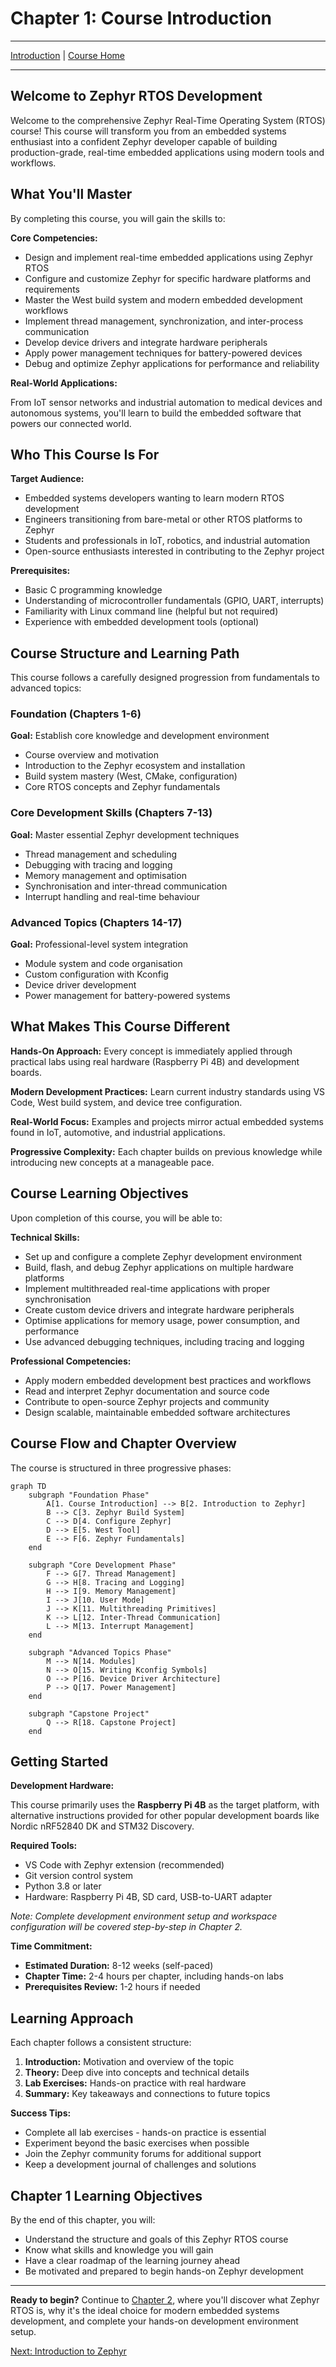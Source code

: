 # Chapter 1: Course Introduction

---
[Introduction](./README.md) | [Course Home](../README.md)

---

## Welcome to Zephyr RTOS Development

Welcome to the comprehensive Zephyr Real-Time Operating System (RTOS) course! This course will transform you from an embedded systems enthusiast into a confident Zephyr developer capable of building production-grade, real-time embedded applications using modern tools and workflows.

## What You'll Master

By completing this course, you will gain the skills to:

**Core Competencies:**

* Design and implement real-time embedded applications using Zephyr RTOS
* Configure and customize Zephyr for specific hardware platforms and requirements
* Master the West build system and modern embedded development workflows
* Implement thread management, synchronization, and inter-process communication
* Develop device drivers and integrate hardware peripherals
* Apply power management techniques for battery-powered devices
* Debug and optimize Zephyr applications for performance and reliability

**Real-World Applications:**

From IoT sensor networks and industrial automation to medical devices and autonomous systems, you'll learn to build the embedded software that powers our connected world.

## Who This Course Is For

**Target Audience:**

* Embedded systems developers wanting to learn modern RTOS development
* Engineers transitioning from bare-metal or other RTOS platforms to Zephyr
* Students and professionals in IoT, robotics, and industrial automation
* Open-source enthusiasts interested in contributing to the Zephyr project

**Prerequisites:**

* Basic C programming knowledge
* Understanding of microcontroller fundamentals (GPIO, UART, interrupts)
* Familiarity with Linux command line (helpful but not required)
* Experience with embedded development tools (optional)

## Course Structure and Learning Path

This course follows a carefully designed progression from fundamentals to advanced topics:

### Foundation (Chapters 1-6)

**Goal:** Establish core knowledge and development environment

* Course overview and motivation
* Introduction to the Zephyr ecosystem and installation
* Build system mastery (West, CMake, configuration)
* Core RTOS concepts and Zephyr fundamentals

### Core Development Skills (Chapters 7-13)

**Goal:** Master essential Zephyr development techniques

* Thread management and scheduling
* Debugging with tracing and logging
* Memory management and optimisation
* Synchronisation and inter-thread communication
* Interrupt handling and real-time behaviour

### Advanced Topics (Chapters 14-17)

**Goal:** Professional-level system integration

* Module system and code organisation
* Custom configuration with Kconfig
* Device driver development
* Power management for battery-powered systems

## What Makes This Course Different

**Hands-On Approach:** Every concept is immediately applied through practical labs using real hardware (Raspberry Pi 4B) and development boards.

**Modern Development Practices:** Learn current industry standards using VS Code, West build system, and device tree configuration.

**Real-World Focus:** Examples and projects mirror actual embedded systems found in IoT, automotive, and industrial applications.

**Progressive Complexity:** Each chapter builds on previous knowledge while introducing new concepts at a manageable pace.

## Course Learning Objectives

Upon completion of this course, you will be able to:

**Technical Skills:**

* Set up and configure a complete Zephyr development environment
* Build, flash, and debug Zephyr applications on multiple hardware platforms
* Implement multithreaded real-time applications with proper synchronisation
* Create custom device drivers and integrate hardware peripherals
* Optimise applications for memory usage, power consumption, and performance
* Use advanced debugging techniques, including tracing and logging

**Professional Competencies:**

* Apply modern embedded development best practices and workflows
* Read and interpret Zephyr documentation and source code
* Contribute to open-source Zephyr projects and community
* Design scalable, maintainable embedded software architectures

## Course Flow and Chapter Overview

The course is structured in three progressive phases:

```mermaid
graph TD
    subgraph "Foundation Phase"
        A[1. Course Introduction] --> B[2. Introduction to Zephyr]
        B --> C[3. Zephyr Build System]
        C --> D[4. Configure Zephyr]
        D --> E[5. West Tool]
        E --> F[6. Zephyr Fundamentals]
    end

    subgraph "Core Development Phase"
        F --> G[7. Thread Management]
        G --> H[8. Tracing and Logging]
        H --> I[9. Memory Management]
        I --> J[10. User Mode]
        J --> K[11. Multithreading Primitives]
        K --> L[12. Inter-Thread Communication]
        L --> M[13. Interrupt Management]
    end

    subgraph "Advanced Topics Phase"
        M --> N[14. Modules]
        N --> O[15. Writing Kconfig Symbols]
        O --> P[16. Device Driver Architecture]
        P --> Q[17. Power Management]
    end

    subgraph "Capstone Project"
        Q --> R[18. Capstone Project]
    end
```

## Getting Started

**Development Hardware:**

This course primarily uses the **Raspberry Pi 4B** as the target platform, with alternative instructions provided for other popular development boards like Nordic nRF52840 DK and STM32 Discovery.

**Required Tools:**

* VS Code with Zephyr extension (recommended)
* Git version control system
* Python 3.8 or later
* Hardware: Raspberry Pi 4B, SD card, USB-to-UART adapter

*Note: Complete development environment setup and workspace configuration will be covered step-by-step in Chapter 2.*

**Time Commitment:**

* **Estimated Duration:** 8-12 weeks (self-paced)
* **Chapter Time:** 2-4 hours per chapter, including hands-on labs
* **Prerequisites Review:** 1-2 hours if needed

## Learning Approach

Each chapter follows a consistent structure:

1. **Introduction:** Motivation and overview of the topic
2. **Theory:** Deep dive into concepts and technical details
3. **Lab Exercises:** Hands-on practice with real hardware
4. **Summary:** Key takeaways and connections to future topics

**Success Tips:**

* Complete all lab exercises - hands-on practice is essential
* Experiment beyond the basic exercises when possible
* Join the Zephyr community forums for additional support
* Keep a development journal of challenges and solutions

## Chapter 1 Learning Objectives

By the end of this chapter, you will:

* Understand the structure and goals of this Zephyr RTOS course
* Know what skills and knowledge you will gain
* Have a clear roadmap of the learning journey ahead
* Be motivated and prepared to begin hands-on Zephyr development

---

**Ready to begin?** Continue to [Chapter 2](../chapter_02_introduction_to_zephyr/README.md), where you'll discover what Zephyr RTOS is, why it's the ideal choice for modern embedded systems development, and complete your hands-on development environment setup.

[Next: Introduction to Zephyr](../chapter_02_introduction_to_zephyr/README.md)
